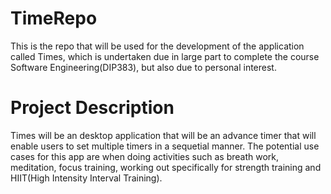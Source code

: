 # TimeRepo
This is the repo that will be used for the development of the application called Times, which is undertaken due in large part to complete the course Software Engineering(DIP383), but also due to personal interest. 

# Project Description
Times will be an desktop application that will be an advance timer that will enable users to set multiple timers in a sequetial manner. The potential use cases for this app are when doing activities such as breath work, meditation, focus training, working out specifically for strength training and HIIT(High Intensity Interval Training).